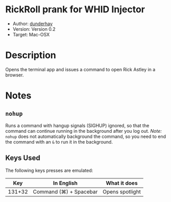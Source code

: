 # RickRoll prank for WHID Injector

* Author: [dunderhay](https://github.com/dunderhay)
* Version: Version 0.2
* Target: Mac-OSX

# Description

Opens the terminal app and issues a command to open Rick Astley in a browser.

# Notes

## `nohup`

Runs a command with hangup signals (SIGHUP) ignored, so that the command can continue running in the background after you log out. _Note:_ `nohup` does not automatically background the command, so you need to end the command with an `&` to run it in the background.

## Keys Used

The following keys presses are emulated:

| Key | In English | What it does |
| --- | ------------ | ---------- |
| 131+32 | Command (⌘) + Spacebar | Opens spotlight |
